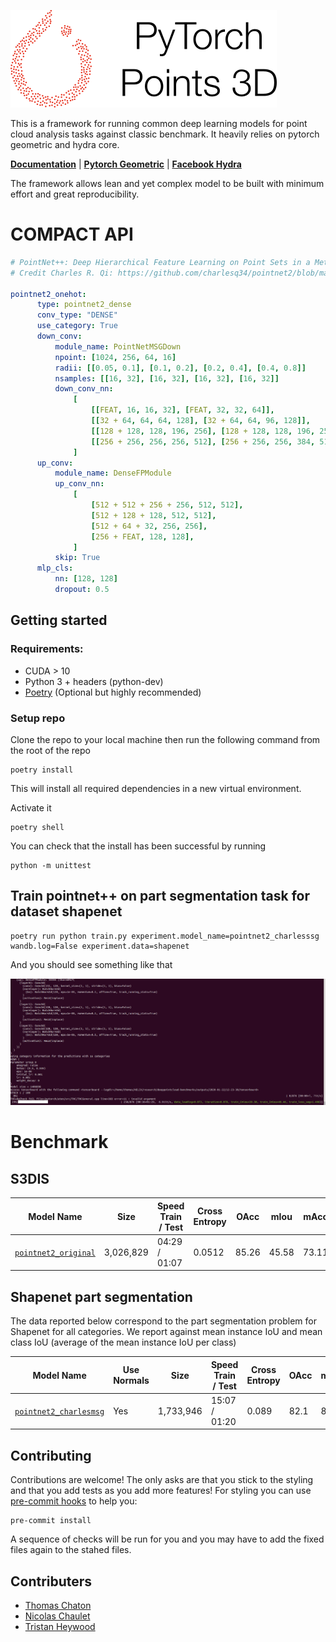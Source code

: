 ![Project Logo](/docs/logo.png)

This is a framework for running common deep learning models for point cloud analysis tasks against classic benchmark. It heavily relies on pytorch geometric and hydra core.

**[Documentation](https://deeppointcloud-benchmarks.readthedocs.io/en/latest/)** | **[Pytorch Geometric](https://pytorch-geometric.readthedocs.io/en/latest/notes/resources.html)** | **[Facebook Hydra](https://hydra.cc/)**

The framework allows lean and yet complex model to be built with minimum effort and great reproducibility.

# COMPACT API
```yaml
# PointNet++: Deep Hierarchical Feature Learning on Point Sets in a Metric Space (https://arxiv.org/abs/1706.02413)
# Credit Charles R. Qi: https://github.com/charlesq34/pointnet2/blob/master/models/pointnet2_part_seg_msg_one_hot.py

pointnet2_onehot:
      type: pointnet2_dense
      conv_type: "DENSE"
      use_category: True
      down_conv:
          module_name: PointNetMSGDown
          npoint: [1024, 256, 64, 16]
          radii: [[0.05, 0.1], [0.1, 0.2], [0.2, 0.4], [0.4, 0.8]]
          nsamples: [[16, 32], [16, 32], [16, 32], [16, 32]]
          down_conv_nn:
              [
                  [[FEAT, 16, 16, 32], [FEAT, 32, 32, 64]],
                  [[32 + 64, 64, 64, 128], [32 + 64, 64, 96, 128]],
                  [[128 + 128, 128, 196, 256], [128 + 128, 128, 196, 256]],
                  [[256 + 256, 256, 256, 512], [256 + 256, 256, 384, 512]],
              ]
      up_conv:
          module_name: DenseFPModule
          up_conv_nn:
              [
                  [512 + 512 + 256 + 256, 512, 512],
                  [512 + 128 + 128, 512, 512],
                  [512 + 64 + 32, 256, 256],
                  [256 + FEAT, 128, 128],
              ]
          skip: True
      mlp_cls:
          nn: [128, 128]
          dropout: 0.5
```

## Getting started
### Requirements:
* CUDA > 10
* Python 3 + headers (python-dev)
* [Poetry](https://poetry.eustace.io/) (Optional but highly recommended)

### Setup repo
Clone the repo to your local machine then run the following command from the root of the repo
```
poetry install
```
This will install all required dependencies in a new virtual environment.

Activate it
```
poetry shell
```
You can check that the install has been successful by running
```
python -m unittest
```

## Train pointnet++ on part segmentation task for dataset shapenet
```
poetry run python train.py experiment.model_name=pointnet2_charlesssg wandb.log=False experiment.data=shapenet
```
And you should see something like that

![logging](/docs/imgs/logging.png)

# Benchmark
## S3DIS


| Model Name | Size | Speed Train / Test | Cross Entropy | OAcc | mIou | mAcc |
| ------------- | ------------- | ------------- | ------------- | ------------- | ------------- | ------------- |
| [```pointnet2_original```](/benchmark/s3dis_fold5/Pointnet2_original.md)|3,026,829<!-- .element: style="text-align:center;" -->|04:29 / 01:07<!-- .element: style="text-align:center;" -->|0.0512<!-- .element: style="text-align:center;" -->|85.26<!-- .element: style="text-align:center;" -->|45.58<!-- .element: style="text-align:center;" -->|73.11 <!-- .element: style="text-align:center;" -->|


## Shapenet part segmentation
The data reported below correspond to the part segmentation problem for Shapenet for all categories. We report against mean instance IoU and mean class IoU (average of the mean instance IoU per class)

| Model Name | Use Normals | Size | Speed Train / Test | Cross Entropy | OAcc | mIou |
| ------------- | ------------- | ------------- | ------------- | ------------- | ------------- | ------------- |
| [```pointnet2_charlesmsg```](/benchmark/shapenet/pointnet2_charlesmsg.md) | Yes<!-- .element: style="text-align:center;" --> | 1,733,946<!-- .element: style="text-align:center;" --> | 15:07 / 01:20<!-- .element: style="text-align:center;" --> | 0.089 | 82.1<!-- .element: style="text-align:center;" --> | 85.1<!-- .element: style="text-align:center;" --> |

## Contributing
Contributions are welcome! The only asks are that you stick to the styling and that you add tests as you add more features!
For styling you can use [pre-commit hooks](https://ljvmiranda921.github.io/notebook/2018/06/21/precommits-using-black-and-flake8/) to help you:
```
pre-commit install
```
A sequence of checks will be run for you and you may have to add the fixed files again to the stahed files.

## Contributers
- [Thomas Chaton](https://github.com/tchaton)
- [Nicolas Chaulet](https://github.com/nicolas-chaulet)
- [Tristan Heywood](https://github.com/tristanheywood)
